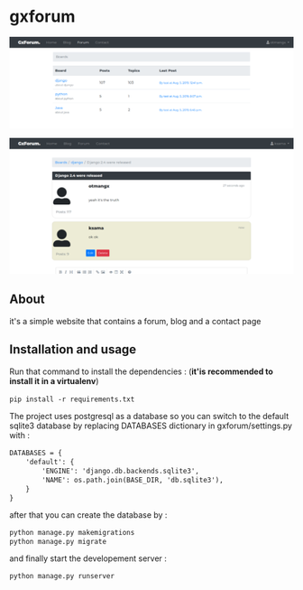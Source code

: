 # gxforum
![screen1](.screens/screen1.png)

![screen1](.screens/screen2.png)

## About
it's a simple website that contains a forum, blog and a contact page
## Installation and usage
Run that command to install the dependencies : (**it'is recommended to install it in a virtualenv**)

`pip install -r requirements.txt`

The project uses postgresql as a database so you can switch to the default sqlite3 database by replacing DATABASES dictionary in gxforum/settings.py with :

```python3
DATABASES = {
    'default': {
        'ENGINE': 'django.db.backends.sqlite3',
        'NAME': os.path.join(BASE_DIR, 'db.sqlite3'),
    }
}
```
after that you can create the database by :

```
python manage.py makemigrations
python manage.py migrate
```
and finally start the developement server :
```
python manage.py runserver
```
